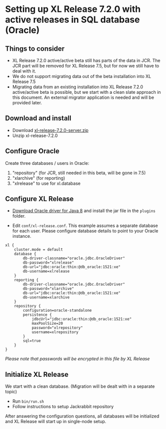 # Setting up XL Release 7.2.0 with active releases in SQL database (Oracle)

## Things to consider

* XL Release 7.2.0 active/active beta still has parts of the data in JCR. The JCR part will be removed for XL Release 7.5, but for now we still have to deal with it.
* We do not support migrating data out of the beta installation into XL Release 7.5
* Migrating data from an existing installation into XL Release 7.2.0 active/active beta is possible, but we start with a clean slate approach in this document. An external migrator application is needed and will be provided later.


## Download and install

* Download [xl-release-7.2.0-server.zip](https://dist.xebialabs.com/xl-release-trial.zip)
* Unzip xl-release-7.2.0

## Configure Oracle

Create three databases / users in Oracle:

1. "repository" (for JCR, still needed in this beta, will be gone in 7.5)
2. "xlarchive" (for reporting)
3. "xlrelease" to use for xl.database

## Configure XL Release

* [Download Oracle driver for Java 8](http://www.oracle.com/technetwork/database/features/jdbc/index-091264.html) and install the jar file in the `plugins` folder.

* Edit `conf/xl-release.conf`. This example assumes a separate database for each user. Please configure database details to point to your Oracle instance.

```
xl {
    cluster.mode = default
    database {
        db-driver-classname="oracle.jdbc.OracleDriver"
        db-password="xlrelease"
        db-url="jdbc:oracle:thin:@db_oracle:1521:xe"
        db-username=xlrelease
    }
    reporting {
        db-driver-classname="oracle.jdbc.OracleDriver"
        db-password="xlarchive"
        db-url="jdbc:oracle:thin:@db_oracle:1521:xe"
        db-username=xlarchive
    }
    repository {
        configuration=oracle-standalone
        persistence {
            jdbcUrl="jdbc:oracle:thin:@db_oracle:1521:xe"
            maxPoolSize=20
            password="xlrepository"
            username=xlrepository
        }
        sql=true
    }
}
```

_Please note that passwords will be encrypted in this file by XL Release_

## Initialize XL Release

We start with a clean database. (Migration will be dealt with in a separate topic)

* Run `bin/run.sh`
* Follow instructions to setup Jackrabbit repository

After answering the configuration questions, all databases will be initialized and XL Release will start up in single-node setup.
